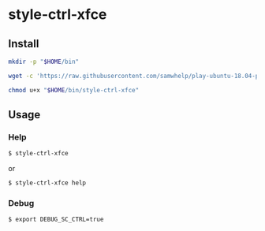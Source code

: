 
# style-ctrl-xfce

## Install

``` sh
mkdir -p "$HOME/bin"

wget -c 'https://raw.githubusercontent.com/samwhelp/play-ubuntu-18.04-plan/master/project/style-tool/xfce/style-ctrl/style-ctrl-xfce' -O "$HOME/bin/style-ctrl-xfce"

chmod u+x "$HOME/bin/style-ctrl-xfce"
```


## Usage


### Help

``` sh
$ style-ctrl-xfce
```

or

``` sh
$ style-ctrl-xfce help
```


### Debug

``` sh
$ export DEBUG_SC_CTRL=true
```
